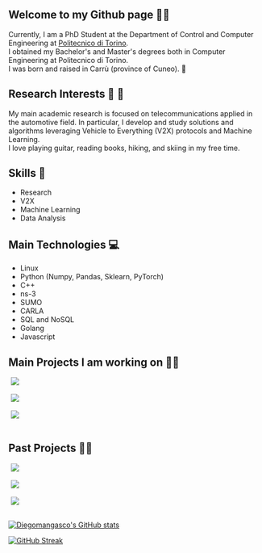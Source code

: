 ## Welcome to my Github page 👋🏻
Currently, I am a PhD Student at the Department of Control and Computer Engineering at [Politecnico di Torino](https://www.polito.it/).  
I obtained my Bachelor's and Master's degrees both in Computer Engineering at Politecnico di Torino.  
I was born and raised in Carrù (province of Cuneo). 🏡 

## Research Interests 🚗 🛜
My main academic research is focused on telecommunications applied in the automotive field.
In particular, I develop and study solutions and algorithms leveraging Vehicle to Everything (V2X) protocols and Machine Learning.   
I love playing guitar, reading books, hiking, and skiing in my free time. 

## Skills 🚀
* Research
* V2X
* Machine Learning
* Data Analysis

## Main Technologies 💻
* Linux
* Python (Numpy, Pandas, Sklearn, PyTorch)
* C++
* ns-3
* SUMO
* CARLA
* SQL and NoSQL
* Golang
* Javascript

## Main Projects I am working on 👨‍💻

<a href="https://github.com/DriveX-devs/VaN3Twin" style="margin: 5px">
  <img align="center" src="https://github-readme-stats.vercel.app/api/pin/?username=DriveX-devs&repo=VaN3Twin&bg_color=35,0f234a,2e54ab&title_color=fff&text_color=fff&show_owner=false" />
</a>
<br/>
<br/>
<a href="https://github.com/DriveX-devs/TRACEN-X" style="margin: 5px">
 <img align="center" src="https://github-readme-stats.vercel.app/api/pin/?username=DriveX-devs&repo=TRACEN-X&bg_color=35,0f234a,2e54ab&title_color=fff&text_color=fff&show_owner=false" />
</a>
<br/>
<br/>
<a href="https://github.com/DriveX-devs/OScar" style="margin: 5px">
  <img align="center" src="https://github-readme-stats.vercel.app/api/pin/?username=DriveX-devs&repo=OScar&bg_color=35,0f234a,2e54ab&title_color=fff&text_color=fff&show_owner=false" />
</a>
<br/>
<br/>

## Past Projects 👨‍💻
<a href="https://github.com/Diegomangasco/ARGO" style="margin: 5px">
  <img align="center" src="https://github-readme-stats.vercel.app/api/pin/?username=Diegomangasco&repo=ARGO&bg_color=35,0f234a,2e54ab&title_color=fff&text_color=fff&show_owner=false" />
</a>
<br/>
<br/>
<a href="https://github.com/Diegomangasco/ProbeRequestGenerator" style="margin: 5px">
  <img align="center" src="https://github-readme-stats.vercel.app/api/pin/?username=Diegomangasco&repo=ProbeRequestGenerator&bg_color=35,0f234a,2e54ab&title_color=fff&text_color=fff&show_owner=false" />
</a>
<br/>
<br/>
<a href="https://github.com/Diegomangasco/Quarto" style="margin: 5px">
  <img align="center" src="https://github-readme-stats.vercel.app/api/pin/?username=Diegomangasco&repo=Quarto&bg_color=35,0f234a,2e54ab&title_color=fff&text_color=fff&show_owner=false" />
</a>
<br/>
<br/>

<!--![Diegomangasco's Top Langs](https://github-readme-stats.vercel.app/api/top-langs/?username=Diegomangasco&hide=c%2B%2B&exclude_repo=PoliDOTS&bg_color=35,0f234a,2e54ab&title_color=fff&text_color=fff&layout=compact&custom_title=I%20code%20in...)-->
  
[![Diegomangasco's GitHub stats](https://github-readme-stats.vercel.app/api?username=Diegomangasco&theme=dark)](https://github.com/Diegomangasco/github-readme-stats)

[![GitHub Streak](http://github-readme-streak-stats.herokuapp.com?user=DiegomanGasco&theme=dark&date_format=M%20j%5B%2C%20Y%5D)](https://git.io/streak-stats)

<!--
**Diegomangasco/Diegomangasco** is a ✨ _special_ ✨ repository because its `README.md` (this file) appears on your GitHub profile.

Here are some ideas to get you started:

- 🔭 I’m currently working on ...
- 🌱 I’m currently learning ...
- 👯 I’m looking to collaborate on ...
- 🤔 I’m looking for help with ...
- 💬 Ask me about ...
- 📫 How to reach me: ...
- 😄 Pronouns: ...
- ⚡ Fun fact: ...
-->
